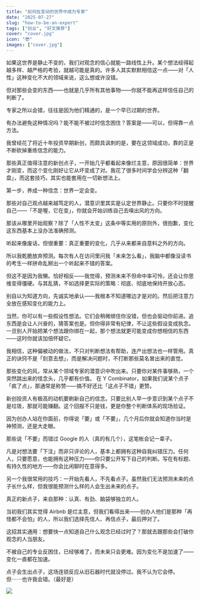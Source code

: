 ```yaml
---
title: "如何在变动的世界中成为专家"
date: "2025-07-27"
slug: "how-to-be-an-expert"
tags: ["创业", "好文推荐"]
cover: "cover.jpg"
icon: "😎"
images: ["cover.jpg"]
---
```

如果这世界是静止不变的，我们对观念的信心就能一路线性上升。某个想法经得起越多样、越严格的考验，就越可能是真的。许多人其实默默相信这一点——对「人性」这种变化不大的领域来说，这么想或许没错。



但对那些会变的东西——也就是几乎所有其他事物——你就不能再这样信任自己的判断了。



专家之所以会错，往往是因为他们精通的，是一个早已过期的世界。



有办法避免这种情况吗？能不能不被过时信念困住？答案是——可以，但得靠一点方法。



我曾经花了将近十年投资早期新创，而颇具讽刺的是，要在这领域成功，靠的正是不断砍掉重练信念的能力。



那些真正值得注意的新创点子，一开始几乎都看起来像烂主意，原因很简单：世界才刚变，而这个变化刚好让它从坏变成了对。我花了很多时间学会分辨这种「翻盘」，而这套技巧，其实也能套用在一切新想法上。



第一步，养成一种信念：世界一定会变。



那些对自己观点越来越笃定的人，潜意识里其实是认定世界静止。只要你不时提醒自己——「不是喔，它在变」，你就会开始训练自己去嗅出风的方向。



那该从哪里开始观察？除了「人性不太变」这条中等实用的原则外，很抱歉，变化这东西基本上没办法准确预测。



听起来像废话，但很重要：真正重要的变化，几乎从来都来自意料之外的方向。



所以我乾脆放弃预测。每次有人在访问里问我「未来怎么看」，我脑中都像没读书的考生一样拼命乱掰出一个听起来不错的答案。



但这不是因为我懒。恰好相反——我觉得，预测未来不但命中率可怜，还会让你思维变得僵硬。与其乱猜，不如选择更实际的策略：彻底、彻底地保持开放心态。



别自以为知道方向，先诚实地承认——我根本不知道哪边才是对的。然后把注意力全放在感知变化的能力上。



当然，你可以有一些假设性想法。它们会稍微绑住你没错，但也会驱动你前进。追东西是会让人兴奋的，猜答案也是。但你得非常有纪律，不让这些假设变成执念。
一旦别人开始把某个想法跟你绑在一起，那个想法就更可能变成你想相信的东西——这时你就该加倍怀疑它。



我相信，这种偏被动的做法，不只对判断想法有帮助，连产出想法也一样管用。真正的诀窍不是「刻意去想」，而是解决问题时，不打断那些莫名冒出来的直觉。



那些变化的风，常从某个领域专家的潜意识中吹出来。只要你对某件事够熟，一个突然跳出来的怪念头，几乎都有价值。
在 Y Combinator，如果我们说某个点子「疯了点」，那通常是称赞——搞不好还比「这点子不错」更赞。



新创投资人有极高的动机要刷新自己的信念。只要比别人早一步意识到某个点子不是垃圾，那就可能赚翻。这个回报不只是钱，更是你整个判断体系的现场验证。



因为创办人站在你面前，你得说「要」或「不要」，几个月后你就会知道你当时是神预测，还是大走眼。



那些说「不要」而错过 Google 的人（真的有几个），这笔帐会记一辈子。



凡是对想法要「下注」而非只评论的人，基本上都拥有这种自我纠错压力。任何人，只要愿意，也能拥有这种压力——你只要公开写下自己的判断。写在有标题、有持久性的地方——你会比闲聊时在意得多。



另一个我很常用的技巧：一开始先看人，不先看点子。虽然我们无法预测未来的点子长什么样，但我很能预测什么样的人会生出未来的点子。



真正的新点子，来自那种：认真、有劲、脑袋够独立的人。



当初我们其实觉得 Airbnb 是烂主意，但我们看得出来——创办人他们是那种「再怪都不会怕」的人，所以我们选择先信人、再信点子，最后押对了。



这招其实通用：想要快一点知道自己什么观念已经过时了？那就去跟那些会打破你观念的人当朋友。



不被自己的专业反困住，已经够难了，而未来只会更难。因为变化不是加速了——变化一直都在加速。



点子会生出点子，这场连锁反应从旧石器时代就没停过。我不认为它会停。
但⋯⋯也许我会错。（最好是）




![](https://prod-files-secure.s3.us-west-2.amazonaws.com/112d0858-5090-4d34-a606-b75eb8d65fd2/46476355-9cf3-4e99-9b7a-3531bc426380/1000202064.png?X-Amz-Algorithm=AWS4-HMAC-SHA256&X-Amz-Content-Sha256=UNSIGNED-PAYLOAD&X-Amz-Credential=ASIAZI2LB4667RTUG6FG%2F20251012%2Fus-west-2%2Fs3%2Faws4_request&X-Amz-Date=20251012T192431Z&X-Amz-Expires=3600&X-Amz-Security-Token=IQoJb3JpZ2luX2VjEIv%2F%2F%2F%2F%2F%2F%2F%2F%2F%2FwEaCXVzLXdlc3QtMiJHMEUCIEqEIcfHXbkbCuEBYSKtwwhNRD5LrSIstJBvT5DY4%2BKLAiEAq7QRipA1hX6aaxasl7JA99E%2FkhSpKsdPaw6nvz4zJs8q%2FwMINBAAGgw2Mzc0MjMxODM4MDUiDF%2BXQryOB%2Fmc7JuspCrcA6Tc6qBVXB7tZxzGVWYF91ki%2BFOUPltfT9jOi22XhkjwS%2FtiYWl3rUS5J%2BEjYf4y9Bbla0eIziZkXgzPkMuh4o8M%2FUCkwQIzgD4Aca5ThZSLylqDraaELcj3hV8Gb4of%2FeM8kuVR6u%2Fcb%2F92zQ9G%2BI5R5l1RJ2yarbOouOs5YSLakzPbwoZxMJh0KymY6Mv3DvTtHuwDiaPr1nYYbIn1cohdG0Oc%2Bk%2BMgWalXqgL24yHWOLrmG73hoJYTtPMJSKmobEwyiRxky6A3qodYHDhAoboJ%2BNCkBl7%2B%2B7NYyUhaQ6aB%2FWSzqBMRo752cfaFj8pAZWk9Ca4MtXC3Xo43mI%2FbV8W%2BTp4JWMKqbe1AU%2FdGnmEaKQrl6Gah8eelwhur9BINoLYPYsT4MFxNvCAjk1bT1LkdI59XEzRiVnb2rk%2B48IdpRrnAlh9pArUxHbo38qT1MjfYHgChSz8te497zleTdpi5MH1Xo5xxvkknVcmXa5DdDtMiN2HRNwFCg%2F4AK%2FhNWQ7KwfuQEmyjhVewjqdjqHJLoo5a0YCeQHhdiHoocYk%2FBORB0LKq62%2BoY5471U8gUS%2BJsgLqX8CwODeHRBvTVuVXr%2FErd%2FMHYMhQ4w9aC1SuoYBCneFdKhP3pp2MPXqr8cGOqUBlWupySbLV1yiETEGta9QzxDey70ThO8eSCf%2B%2F%2FEGhizn1VCc%2F6JY7%2B1fHvDHcwt4EMoRd7Ud9mjZw3lKJ%2BTzY0GLPIl1wPFiBvm6AuMq%2Bbjcun5bmCmITSowZR8lqLq4t8Uyiv4j2sR1zYbNsVnyHwm4ANO31MOx%2F4zpByRcq0kkrA7nnVmXOVtuN1iZGeMScFUUI%2Ffe9b8qSFi8levB8rmVqSlZ&X-Amz-Signature=257d2983ed44b96f2a76d79901346c89304d364827682e29ffab5a4aa6061df5&X-Amz-SignedHeaders=host&x-amz-checksum-mode=ENABLED&x-id=GetObject)

